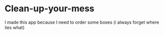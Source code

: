 # Clean-up-your-mess

I made this app because I need to order some boxes (i always forget where lies what) 
